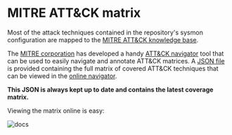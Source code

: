 # MITRE ATT&CK matrix

Most of the  attack techniques contained in the repository's sysmon configuration are mapped to the [MITRE ATT&CK knowledge base](https://attack.mitre.org/wiki/Main_Page).

The [MITRE corporation](https://www.mitre.org/) has developed a handy [ATT&CK navigator](https://github.com/mitre/attack-navigator) tool that can be used to easily navigate and annotate ATT&CK matrices. A [JSON file](attack_matrix/Sysmon-modular.json) is provided containing the full matrix of covered ATT&CK techniques that can be viewed in the [online navigator](https://mitre.github.io/attack-navigator/enterprise/). 

**This JSON is always kept up to date and contains the latest coverage matrix.** 

Viewing the matrix online is easy:

![docs](https://github.com/olafhartong/sysmon-modular/blob/master/attack_matrix/demo.gif)
